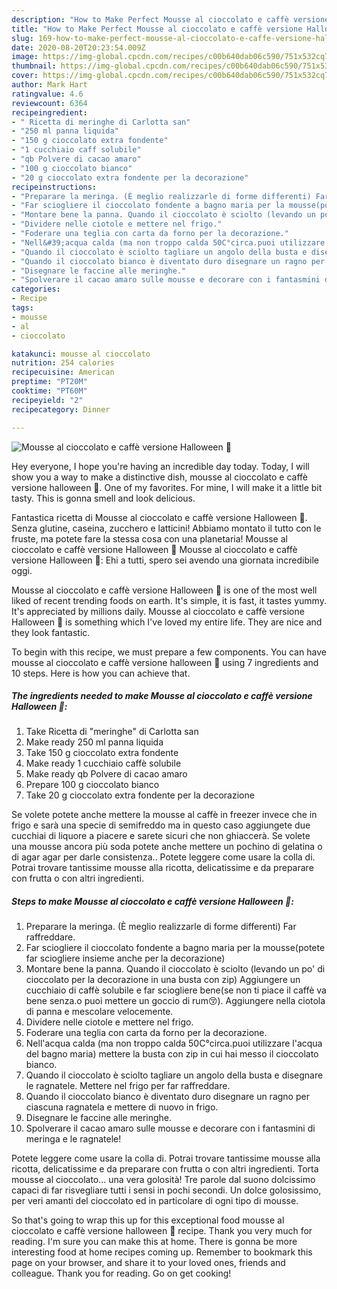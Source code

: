```yaml
---
description: "How to Make Perfect Mousse al cioccolato e caffè versione Halloween 👻"
title: "How to Make Perfect Mousse al cioccolato e caffè versione Halloween 👻"
slug: 169-how-to-make-perfect-mousse-al-cioccolato-e-caffe-versione-halloween
date: 2020-08-20T20:23:54.009Z
image: https://img-global.cpcdn.com/recipes/c00b640dab06c590/751x532cq70/mousse-al-cioccolato-e-caffe-versione-halloween-👻-recipe-main-photo.jpg
thumbnail: https://img-global.cpcdn.com/recipes/c00b640dab06c590/751x532cq70/mousse-al-cioccolato-e-caffe-versione-halloween-👻-recipe-main-photo.jpg
cover: https://img-global.cpcdn.com/recipes/c00b640dab06c590/751x532cq70/mousse-al-cioccolato-e-caffe-versione-halloween-👻-recipe-main-photo.jpg
author: Mark Hart
ratingvalue: 4.6
reviewcount: 6364
recipeingredient:
- " Ricetta di meringhe di Carlotta san"
- "250 ml panna liquida"
- "150 g cioccolato extra fondente"
- "1 cucchiaio caff solubile"
- "qb Polvere di cacao amaro"
- "100 g cioccolato bianco"
- "20 g cioccolato extra fondente per la decorazione"
recipeinstructions:
- "Preparare la meringa. (È meglio realizzarle di forme differenti) Far raffreddare."
- "Far sciogliere il cioccolato fondente a bagno maria per la mousse(potete far sciogliere insieme anche per la decorazione)"
- "Montare bene la panna. Quando il cioccolato è sciolto (levando un po&#39; di cioccolato per la decorazione in una busta con zip) Aggiungere un cucchiaio di caffè solubile e far sciogliere bene(se non ti piace il caffè va bene senza.o puoi mettere un goccio di rum😚). Aggiungere nella ciotola di panna e mescolare velocemente."
- "Dividere nelle ciotole e mettere nel frigo."
- "Foderare una teglia con carta da forno per la decorazione."
- "Nell&#39;acqua calda (ma non troppo calda 50C°circa.puoi utilizzare l&#39;acqua del bagno maria) mettere la busta con zip in cui hai messo il cioccolato bianco."
- "Quando il cioccolato è sciolto tagliare un angolo della busta e disegnare le ragnatele. Mettere nel frigo per far raffreddare."
- "Quando il cioccolato bianco è diventato duro disegnare un ragno per ciascuna ragnatela e mettere di nuovo in frigo."
- "Disegnare le faccine alle meringhe."
- "Spolverare il cacao amaro sulle mousse e decorare con i fantasmini di meringa e le ragnatele!"
categories:
- Recipe
tags:
- mousse
- al
- cioccolato

katakunci: mousse al cioccolato 
nutrition: 254 calories
recipecuisine: American
preptime: "PT20M"
cooktime: "PT60M"
recipeyield: "2"
recipecategory: Dinner

---
```



![Mousse al cioccolato e caffè versione Halloween 👻](https://img-global.cpcdn.com/recipes/c00b640dab06c590/751x532cq70/mousse-al-cioccolato-e-caffe-versione-halloween-👻-recipe-main-photo.jpg)

Hey everyone, I hope you're having an incredible day today. Today, I will show you a way to make a distinctive dish, mousse al cioccolato e caffè versione halloween 👻. One of my favorites. For mine, I will make it a little bit tasty. This is gonna smell and look delicious.

Fantastica ricetta di Mousse al cioccolato e caffè versione Halloween 👻. Senza glutine, caseina, zucchero e latticini! Abbiamo montato il tutto con le fruste, ma potete fare la stessa cosa con una planetaria! Mousse al cioccolato e caffè versione Halloween 👻 Mousse al cioccolato e caffè versione Halloween 👻: Ehi a tutti, spero sei avendo una giornata incredibile oggi.

Mousse al cioccolato e caffè versione Halloween 👻 is one of the most well liked of recent trending foods on earth. It's simple, it is fast, it tastes yummy. It's appreciated by millions daily. Mousse al cioccolato e caffè versione Halloween 👻 is something which I've loved my entire life. They are nice and they look fantastic.


To begin with this recipe, we must prepare a few components. You can have mousse al cioccolato e caffè versione halloween 👻 using 7 ingredients and 10 steps. Here is how you can achieve that.

<!--inarticleads1-->

##### The ingredients needed to make Mousse al cioccolato e caffè versione Halloween 👻:

1. Take  Ricetta di &#34;meringhe&#34; di Carlotta san
1. Make ready 250 ml panna liquida
1. Take 150 g cioccolato extra fondente
1. Make ready 1 cucchiaio caffè solubile
1. Make ready qb Polvere di cacao amaro
1. Prepare 100 g cioccolato bianco
1. Take 20 g cioccolato extra fondente per la decorazione


Se volete potete anche mettere la mousse al caffè in freezer invece che in frigo e sarà una specie di semifreddo ma in questo caso aggiungete due cucchiai di liquore a piacere e sarete sicuri che non ghiaccerà. Se volete una mousse ancora più soda potete anche mettere un pochino di gelatina o di agar agar per darle consistenza.. Potete leggere come usare la colla di. Potrai trovare tantissime mousse alla ricotta, delicatissime e da preparare con frutta o con altri ingredienti. 

<!--inarticleads2-->

##### Steps to make Mousse al cioccolato e caffè versione Halloween 👻:

1. Preparare la meringa. (È meglio realizzarle di forme differenti) Far raffreddare.
1. Far sciogliere il cioccolato fondente a bagno maria per la mousse(potete far sciogliere insieme anche per la decorazione)
1. Montare bene la panna. Quando il cioccolato è sciolto (levando un po&#39; di cioccolato per la decorazione in una busta con zip) Aggiungere un cucchiaio di caffè solubile e far sciogliere bene(se non ti piace il caffè va bene senza.o puoi mettere un goccio di rum😚). Aggiungere nella ciotola di panna e mescolare velocemente.
1. Dividere nelle ciotole e mettere nel frigo.
1. Foderare una teglia con carta da forno per la decorazione.
1. Nell&#39;acqua calda (ma non troppo calda 50C°circa.puoi utilizzare l&#39;acqua del bagno maria) mettere la busta con zip in cui hai messo il cioccolato bianco.
1. Quando il cioccolato è sciolto tagliare un angolo della busta e disegnare le ragnatele. Mettere nel frigo per far raffreddare.
1. Quando il cioccolato bianco è diventato duro disegnare un ragno per ciascuna ragnatela e mettere di nuovo in frigo.
1. Disegnare le faccine alle meringhe.
1. Spolverare il cacao amaro sulle mousse e decorare con i fantasmini di meringa e le ragnatele!


Potete leggere come usare la colla di. Potrai trovare tantissime mousse alla ricotta, delicatissime e da preparare con frutta o con altri ingredienti. Torta mousse al cioccolato… una vera golosità! Tre parole dal suono dolcissimo capaci di far risvegliare tutti i sensi in pochi secondi. Un dolce golosissimo, per veri amanti del cioccolato ed in particolare di ogni tipo di mousse. 

So that's going to wrap this up for this exceptional food mousse al cioccolato e caffè versione halloween 👻 recipe. Thank you very much for reading. I'm sure you can make this at home. There is gonna be more interesting food at home recipes coming up. Remember to bookmark this page on your browser, and share it to your loved ones, friends and colleague. Thank you for reading. Go on get cooking!
